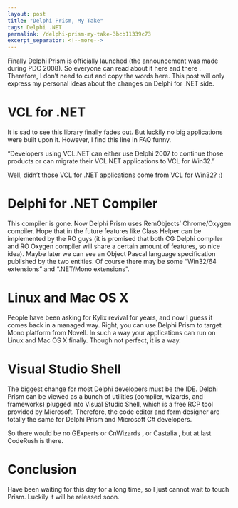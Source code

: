 ```yaml
---
layout: post
title: "Delphi Prism, My Take"
tags: Delphi .NET
permalink: /delphi-prism-my-take-3bcb11339c73
excerpt_separator: <!--more-->
---
```

Finally Delphi Prism is officially launched (the announcement was made during PDC 2008). So everyone can read about it here and there . Therefore, I don’t need to cut and copy the words here. This post will only express my personal ideas about the changes on Delphi for .NET side.
<!--more-->

# VCL for .NET
It is sad to see this library finally fades out. But luckily no big applications were built upon it. However, I find this line in FAQ funny.

“Developers using VCL.NET can either use Delphi 2007 to continue those products or can migrate their VCL.NET applications to VCL for Win32.”

Well, didn’t those VCL for .NET applications come from VCL for Win32? :)

# Delphi for .NET Compiler
This compiler is gone. Now Delphi Prism uses RemObjects’ Chrome/Oxygen compiler. Hope that in the future features like Class Helper can be implemented by the RO guys (it is promised that both CG Delphi compiler and RO Oxygen compiler will share a certain amount of features, so nice idea). Maybe later we can see an Object Pascal language specification published by the two entities. Of course there may be some “Win32/64 extensions” and “.NET/Mono extensions”.

# Linux and Mac OS X
People have been asking for Kylix revival for years, and now I guess it comes back in a managed way. Right, you can use Delphi Prism to target Mono platform from Novell. In such a way your applications can run on Linux and Mac OS X finally. Though not perfect, it is a way.

# Visual Studio Shell
The biggest change for most Delphi developers must be the IDE. Delphi Prism can be viewed as a bunch of utilities (compiler, wizards, and frameworks) plugged into Visual Studio Shell, which is a free RCP tool provided by Microsoft. Therefore, the code editor and form designer are totally the same for Delphi Prism and Microsoft C# developers.

So there would be no GExperts or CnWizards , or Castalia , but at last CodeRush is there.

# Conclusion
Have been waiting for this day for a long time, so I just cannot wait to touch Prism. Luckily it will be released soon.
